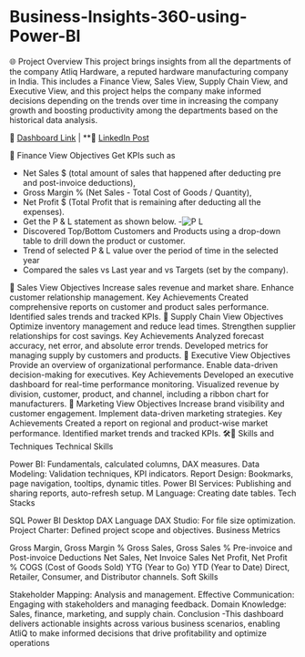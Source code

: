 # Business-Insights-360-using-Power-BI

🌐 Project Overview
This project brings insights from all the departments of the company Atliq Hardware, a reputed hardware manufacturing company in India. This includes a Finance View, Sales View, Supply Chain View, and Executive View, and this project helps the company make informed decisions depending on the trends over time in increasing the company growth and boosting productivity among the departments based on the historical data analysis.

🔗 [Dashboard Link](https://app.powerbi.com/links/Xy_AJpOecX?ctid=5cdc5b43-d7be-4caa-8173-729e3b0a62d9&pbi_source=linkShare&bookmarkGuid=3e5c96a2-30a4-4fa0-9ba7-b07ae8a9e4ff) | **🎥 [LinkedIn Post]()

🔶 Finance View
Objectives
Get KPIs such as 
- Net Sales $ (total amount of sales that happened after deducting pre and post-invoice deductions),
- Gross Margin % (Net Sales - Total Cost of Goods / Quantity),
- Net Profit $ (Total Profit that is remaining after deducting all the expenses).
- Get the P & L statement as shown below.
-![P   L](https://github.com/user-attachments/assets/3f68b168-9a4e-47d7-8ac7-4c2bad5509c0)
- Discovered Top/Bottom Customers and Products using a drop-down table to drill down the product or customer.
- Trend of selected P & L value over the period of time in the selected year
- Compared the sales vs Last year and vs Targets (set by the company).


🔶 Sales View
Objectives
Increase sales revenue and market share.
Enhance customer relationship management.
Key Achievements
Created comprehensive reports on customer and product sales performance.
Identified sales trends and tracked KPIs.
🔶 Supply Chain View
Objectives
Optimize inventory management and reduce lead times.
Strengthen supplier relationships for cost savings.
Key Achievements
Analyzed forecast accuracy, net error, and absolute error trends.
Developed metrics for managing supply by customers and products.
🔶 Executive View
Objectives
Provide an overview of organizational performance.
Enable data-driven decision-making for executives.
Key Achievements
Developed an executive dashboard for real-time performance monitoring.
Visualized revenue by division, customer, product, and channel, including a ribbon chart for manufacturers.
🔶 Marketing View
Objectives
Increase brand visibility and customer engagement.
Implement data-driven marketing strategies.
Key Achievements
Created a report on regional and product-wise market performance.
Identified market trends and tracked KPIs.
🛠🔶 Skills and Techniques
Technical Skills

Power BI: Fundamentals, calculated columns, DAX measures.
Data Modeling: Validation techniques, KPI indicators.
Report Design: Bookmarks, page navigation, tooltips, dynamic titles.
Power BI Services: Publishing and sharing reports, auto-refresh setup.
M Language: Creating date tables.
Tech Stacks

SQL
Power BI Desktop
DAX Language
DAX Studio: For file size optimization.
Project Charter: Defined project scope and objectives.
Business Metrics

Gross Margin, Gross Margin %
Gross Sales, Gross Sales %
Pre-invoice and Post-invoice Deductions
Net Sales, Net Invoice Sales
Net Profit, Net Profit %
COGS (Cost of Goods Sold)
YTG (Year to Go)
YTD (Year to Date)
Direct, Retailer, Consumer, and Distributor channels.
Soft Skills

Stakeholder Mapping: Analysis and management.
Effective Communication: Engaging with stakeholders and managing feedback.
Domain Knowledge: Sales, finance, marketing, and supply chain.
Conclusion -This dashboard delivers actionable insights across various business scenarios, enabling AtliQ to make informed decisions that drive profitability and optimize operations
